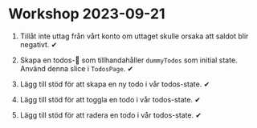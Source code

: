 # Workshop 2023-09-21

1. Tillåt inte uttag från vårt konto om uttaget skulle orsaka att saldot blir negativt. ✔

2. Skapa en todos-🍕 som tillhandahåller `dummyTodos` som initial state. Använd denna slice i `TodosPage`. ✔

3. Lägg till stöd för att skapa en ny todo i vår todos-state. ✔

4. Lägg till stöd för att toggla en todo i vår todos-state. ✔

5. Lägg till stöd för att radera en todo i vår todos-state. ✔
